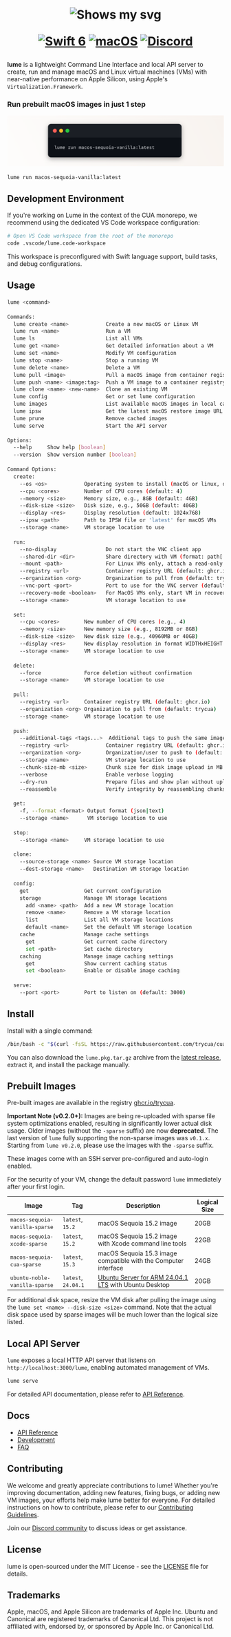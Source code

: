 <div align="center">
<h1>
  <div class="image-wrapper" style="display: inline-block;">
    <picture>
      <source media="(prefers-color-scheme: dark)" alt="logo" height="150" srcset="img/logo_white.png" style="display: block; margin: auto;">
      <source media="(prefers-color-scheme: light)" alt="logo" height="150" srcset="img/logo_black.png" style="display: block; margin: auto;">
      <img alt="Shows my svg">
    </picture>
  </div>

  [![Swift 6](https://img.shields.io/badge/Swift_6-F54A2A?logo=swift&logoColor=white&labelColor=F54A2A)](#)
  [![macOS](https://img.shields.io/badge/macOS-000000?logo=apple&logoColor=F0F0F0)](#)
  [![Discord](https://img.shields.io/badge/Discord-%235865F2.svg?&logo=discord&logoColor=white)](https://discord.com/invite/mVnXXpdE85)
</h1>
</div>


**lume** is a lightweight Command Line Interface and local API server to create, run and manage macOS and Linux virtual machines (VMs) with near-native performance on Apple Silicon, using Apple's `Virtualization.Framework`.

### Run prebuilt macOS images in just 1 step

<div align="center">
<img src="../../img/cli.png" alt="lume cli">
</div>


```bash
lume run macos-sequoia-vanilla:latest
```

## Development Environment

If you're working on Lume in the context of the CUA monorepo, we recommend using the dedicated VS Code workspace configuration:

```bash
# Open VS Code workspace from the root of the monorepo
code .vscode/lume.code-workspace
```
This workspace is preconfigured with Swift language support, build tasks, and debug configurations.

## Usage

```bash
lume <command>

Commands:
  lume create <name>            Create a new macOS or Linux VM
  lume run <name>               Run a VM
  lume ls                       List all VMs
  lume get <name>               Get detailed information about a VM
  lume set <name>               Modify VM configuration
  lume stop <name>              Stop a running VM
  lume delete <name>            Delete a VM
  lume pull <image>             Pull a macOS image from container registry
  lume push <name> <image:tag>  Push a VM image to a container registry
  lume clone <name> <new-name>  Clone an existing VM
  lume config                   Get or set lume configuration
  lume images                   List available macOS images in local cache
  lume ipsw                     Get the latest macOS restore image URL
  lume prune                    Remove cached images
  lume serve                    Start the API server

Options:
  --help     Show help [boolean]
  --version  Show version number [boolean]

Command Options:
  create:
    --os <os>            Operating system to install (macOS or linux, default: macOS)
    --cpu <cores>        Number of CPU cores (default: 4)
    --memory <size>      Memory size, e.g., 8GB (default: 4GB)
    --disk-size <size>   Disk size, e.g., 50GB (default: 40GB)
    --display <res>      Display resolution (default: 1024x768)
    --ipsw <path>        Path to IPSW file or 'latest' for macOS VMs
    --storage <name>     VM storage location to use

  run:
    --no-display                Do not start the VNC client app
    --shared-dir <dir>          Share directory with VM (format: path[:ro|rw])
    --mount <path>              For Linux VMs only, attach a read-only disk image
    --registry <url>            Container registry URL (default: ghcr.io)
    --organization <org>        Organization to pull from (default: trycua)
    --vnc-port <port>           Port to use for the VNC server (default: 0 for auto-assign)
    --recovery-mode <boolean>   For MacOS VMs only, start VM in recovery mode (default: false)
    --storage <name>            VM storage location to use

  set:
    --cpu <cores>        New number of CPU cores (e.g., 4)
    --memory <size>      New memory size (e.g., 8192MB or 8GB)
    --disk-size <size>   New disk size (e.g., 40960MB or 40GB)
    --display <res>      New display resolution in format WIDTHxHEIGHT (e.g., 1024x768)
    --storage <name>     VM storage location to use

  delete:
    --force              Force deletion without confirmation
    --storage <name>     VM storage location to use

  pull:
    --registry <url>     Container registry URL (default: ghcr.io)
    --organization <org> Organization to pull from (default: trycua)
    --storage <name>     VM storage location to use

  push:
    --additional-tags <tags...>  Additional tags to push the same image to
    --registry <url>            Container registry URL (default: ghcr.io)
    --organization <org>        Organization/user to push to (default: trycua)
    --storage <name>            VM storage location to use
    --chunk-size-mb <size>      Chunk size for disk image upload in MB (default: 512)
    --verbose                   Enable verbose logging
    --dry-run                   Prepare files and show plan without uploading
    --reassemble                Verify integrity by reassembling chunks (requires --dry-run)

  get:
    -f, --format <format> Output format (json|text)
    --storage <name>      VM storage location to use

  stop:
    --storage <name>     VM storage location to use

  clone:
    --source-storage <name> Source VM storage location
    --dest-storage <name>   Destination VM storage location

  config:
    get                  Get current configuration
    storage              Manage VM storage locations
      add <name> <path>  Add a new VM storage location
      remove <name>      Remove a VM storage location
      list               List all VM storage locations
      default <name>     Set the default VM storage location
    cache                Manage cache settings
      get                Get current cache directory
      set <path>         Set cache directory
    caching              Manage image caching settings
      get                Show current caching status
      set <boolean>      Enable or disable image caching

  serve:
    --port <port>        Port to listen on (default: 3000)
```

## Install

Install with a single command:

```bash
/bin/bash -c "$(curl -fsSL https://raw.githubusercontent.com/trycua/cua/main/libs/lume/scripts/install.sh)"
```

You can also download the `lume.pkg.tar.gz` archive from the [latest release](https://github.com/trycua/lume/releases), extract it, and install the package manually.

## Prebuilt Images

Pre-built images are available in the registry [ghcr.io/trycua](https://github.com/orgs/trycua/packages). 

**Important Note (v0.2.0+):** Images are being re-uploaded with sparse file system optimizations enabled, resulting in significantly lower actual disk usage. Older images (without the `-sparse` suffix) are now **deprecated**. The last version of `lume` fully supporting the non-sparse images was `v0.1.x`. Starting from `lume v0.2.0`, please use the images with the `-sparse` suffix.

These images come with an SSH server pre-configured and auto-login enabled.

For the security of your VM, change the default password `lume` immediately after your first login.

| Image | Tag | Description | Logical Size |
|-------|------------|-------------|------|
| `macos-sequoia-vanilla-sparse` | `latest`, `15.2` | macOS Sequoia 15.2 image | 20GB |
| `macos-sequoia-xcode-sparse` | `latest`, `15.2` | macOS Sequoia 15.2 image with Xcode command line tools | 22GB |
| `macos-sequoia-cua-sparse` | `latest`, `15.3` | macOS Sequoia 15.3 image compatible with the Computer interface | 24GB |
| `ubuntu-noble-vanilla-sparse` | `latest`, `24.04.1` | [Ubuntu Server for ARM 24.04.1 LTS](https://ubuntu.com/download/server/arm) with Ubuntu Desktop | 20GB |

For additional disk space, resize the VM disk after pulling the image using the `lume set <name> --disk-size <size>` command. Note that the actual disk space used by sparse images will be much lower than the logical size listed.

## Local API Server
  
`lume` exposes a local HTTP API server that listens on `http://localhost:3000/lume`, enabling automated management of VMs.

```bash
lume serve
```

For detailed API documentation, please refer to [API Reference](docs/API-Reference.md).

## Docs

- [API Reference](docs/API-Reference.md)
- [Development](docs/Development.md)
- [FAQ](docs/FAQ.md)

## Contributing

We welcome and greatly appreciate contributions to lume! Whether you're improving documentation, adding new features, fixing bugs, or adding new VM images, your efforts help make lume better for everyone. For detailed instructions on how to contribute, please refer to our [Contributing Guidelines](CONTRIBUTING.md).

Join our [Discord community](https://discord.com/invite/mVnXXpdE85) to discuss ideas or get assistance.

## License

lume is open-sourced under the MIT License - see the [LICENSE](LICENSE) file for details.

## Trademarks

Apple, macOS, and Apple Silicon are trademarks of Apple Inc. Ubuntu and Canonical are registered trademarks of Canonical Ltd. This project is not affiliated with, endorsed by, or sponsored by Apple Inc. or Canonical Ltd.
